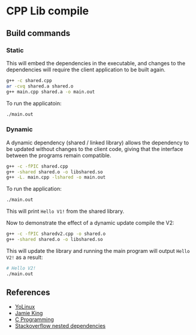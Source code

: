 # CPP Lib compile

## Build commands

### Static

This will embed the dependencies in the executable, and changes to the dependencies will require the client application to be built again.

```sh
g++ -c shared.cpp
ar -cvq shared.a shared.o
g++ main.cpp shared.a -o main.out
```

To run the applicatoin:

```sh
./main.out
```

### Dynamic

A dynamic dependency (shared / linked library) allows the dependency to be updated without changes to the client code, giving that the interface between the programs remain compatible.

```sh
g++ -c -fPIC shared.cpp
g++ -shared shared.o -o libshared.so
g++ -L. main.cpp -lshared -o main.out
```

To run the application:

```sh
./main.out
```

This will print `Hello V1!` from the shared library.

Now to demonstrate the effect of a dynamic update compile the V2:

```sh
g++ -c -fPIC sharedv2.cpp -o shared.o
g++ -shared shared.o -o libshared.so
```

This will update the library and running the main program will output `Hello V2!` as a result:

```sh
# Hello V2!
./main.out
```

## References

- [YoLinux](http://www.yolinux.com/TUTORIALS/LibraryArchives-StaticAndDynamic.html)
- [Jamie King](https://youtu.be/Jzh4ZULXsvo)
- [C Programming](https://www.cprogramming.com/tutorial/shared-libraries-linux-gcc.html)
- [Stackoverflow nested dependencies](https://stackoverflow.com/questions/61775728/gcc-shared-library-undefined-reference-on-nested-dependencies)
